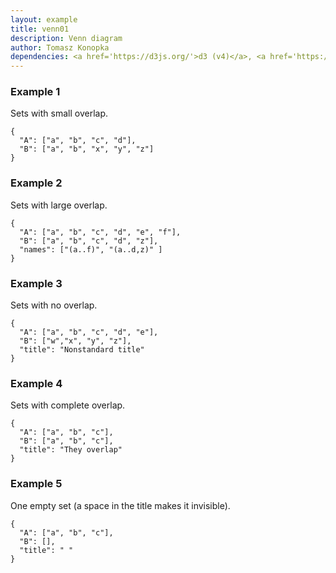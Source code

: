 ```yaml
---
layout: example
title: venn01
description: Venn diagram
author: Tomasz Konopka
dependencies: <a href='https://d3js.org/'>d3 (v4)</a>, <a href='https://github.com/punkave/sanitize-html'>sanitize-html</a>
---
```


<script src="https://d3js.org/d3.v4.min.js"></script>



### Example 1

Sets with small overlap.

<pre class="example"><code class="makealive venn01">{
  "A": ["a", "b", "c", "d"],
  "B": ["a", "b", "x", "y", "z"]  
}
</code></pre>


### Example 2

Sets with large overlap.

<pre class="example"><code class="makealive venn01">{
  "A": ["a", "b", "c", "d", "e", "f"],
  "B": ["a", "b", "c", "d", "z"],
  "names": ["(a..f)", "(a..d,z)" ]  
}
</code></pre>


### Example 3

Sets with no overlap.

<pre class="example"><code class="makealive venn01">{
  "A": ["a", "b", "c", "d", "e"],
  "B": ["w","x", "y", "z"],
  "title": "Nonstandard title"  
}
</code></pre>


### Example 4

Sets with complete overlap.

<pre class="example"><code class="makealive venn01">{
  "A": ["a", "b", "c"],
  "B": ["a", "b", "c"],
  "title": "They overlap"  
}
</code></pre>


### Example 5

One empty set (a space in the title makes it invisible).

<pre class="example"><code class="makealive venn01">{
  "A": ["a", "b", "c"],
  "B": [], 
  "title": " "  
}
</code></pre>
